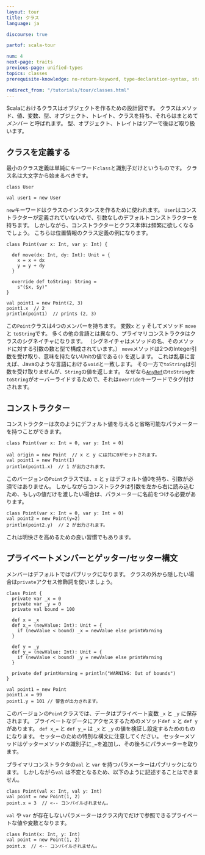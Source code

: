 ```yaml
---
layout: tour
title: クラス
language: ja

discourse: true

partof: scala-tour

num: 4
next-page: traits
previous-page: unified-types
topics: classes
prerequisite-knowledge: no-return-keyword, type-declaration-syntax, string-interpolation, procedures

redirect_from: "/tutorials/tour/classes.html"
---
```


Scalaにおけるクラスはオブジェクトを作るための設計図です。
クラスはメソッド、値、変数、型、オブジェクト、トレイト、クラスを持ち、それらはまとめて _メンバー_ と呼ばれます。
型、オブジェクト、トレイトはツアーで後ほど取り扱います。

## クラスを定義する

最小のクラス定義は単純にキーワード`class`と識別子だけというものです。
クラス名は大文字から始まるべきです。

```tut
class User

val user1 = new User
```
`new`キーワードはクラスのインスタンスを作るために使われます。
`User`はコンストラクターが定義されていないので、引数なしのデフォルトコンストラクターを持ちます。
しかしながら、コンストラクターとクラス本体は頻繁に欲しくなるでしょう。
こちらは位置情報のクラス定義の例になります。

```tut
class Point(var x: Int, var y: Int) {

  def move(dx: Int, dy: Int): Unit = {
    x = x + dx
    y = y + dy
  }

  override def toString: String =
    s"($x, $y)"
}

val point1 = new Point(2, 3)
point1.x  // 2
println(point1)  // prints (2, 3)
```
この`Point`クラスは4つのメンバーを持ちます。
変数`x` と `y` そしてメソッド `move` と `toString`です。
多くの他の言語とは異なり、プライマリコンストラクタはクラスのシグネイチャになります。
（シグネイチャはメソッドの名、そのメソッドに対する引数の数と型で構成されています。）
`move`メソッドは2つのInteger引数を受け取り、意味を持たないUnitの値である`()` を返します。
これは乱暴に言えば、Javaのような言語における`void`と一致します。
その一方で`toString`は引数を受け取りませんが、`String`の値を返します。
なぜなら[`AnyRef`](unified-types.html)の`toString`を`toString`がオーバーライドするためで、それは`override`キーワードでタグ付けされます。

## コンストラクター

コンストラクターは次のようにデフォルト値を与えると省略可能なパラメーターを持つことができます。

```tut
class Point(var x: Int = 0, var y: Int = 0)

val origin = new Point  // x と y には共に0がセットされます。
val point1 = new Point(1)
println(point1.x)  // 1 が出力されます。
```
このバージョンの`Point`クラスでは、`x` と `y` はデフォルト値0を持ち、引数が必須ではありません。
しかしながらコンストラクタは引数を左から右に読み込むため、もし`y`の値だけを渡したい場合は、パラメーターに名前をつける必要があります。

```
class Point(var x: Int = 0, var y: Int = 0)
val point2 = new Point(y=2)
println(point2.y)  // 2 が出力されます。
```

これは明快さを高めるための良い習慣でもあります。

## プライベートメンバーとゲッター/セッター構文
メンバーはデフォルトではパブリックになります。
クラスの外から隠したい場合は`private`アクセス修飾詞を使いましょう。

```tut
class Point {
  private var _x = 0
  private var _y = 0
  private val bound = 100

  def x = _x
  def x_= (newValue: Int): Unit = {
    if (newValue < bound) _x = newValue else printWarning
  }

  def y = _y
  def y_= (newValue: Int): Unit = {
    if (newValue < bound) _y = newValue else printWarning
  }

  private def printWarning = println("WARNING: Out of bounds")
}

val point1 = new Point
point1.x = 99
point1.y = 101 // 警告が出力されます。
```
このバージョンの`Point`クラスでは、データはプライベート変数 `_x` と `_y` に保存されます。
プライベートなデータにアクセスするためのメソッド`def x` と `def y` があります。
`def x_=` と `def y_=` は `_x` と `_y` の値を検証し設定するためのものになります。
セッターのための特別な構文に注意してください。
セッターメソッドはゲッターメソッドの識別子に`_=`を追加し、その後ろにパラメーターを取ります。

プライマリコンストラクタの`val` と `var` を持つパラメーターはパブリックになります。
しかしながら`val` は不変となるため、以下のように記述することはできません。

```
class Point(val x: Int, val y: Int)
val point = new Point(1, 2)
point.x = 3  // <-- コンパイルされません。
```

`val` や `var` が存在しないパラメーターはクラス内でだけで参照できるプライベートな値や変数となります。
```
class Point(x: Int, y: Int)
val point = new Point(1, 2)
point.x  // <-- コンパイルされません。
```
